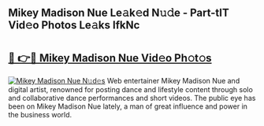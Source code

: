 ## Mikey Madison Nue Le𝚊k𝚎d N𝚞𝚍e - Part-tIT Vid𝚎o Photos Le𝚊ks IfkNc

# <h2><a href="http://fb2u4kc.evod.top/?m=Mikey+Madison+Nue">🔗 👉🔴 Mikey Madison Nue Vid𝚎o Ph𝚘t𝚘s</a></h2>

[![Mikey Madison Nue N𝚞d𝚎s](https://i.imgur.com/8V9OHl7.gif)](http://fb2u4kc.evod.top/?m=Mikey+Madison+Nue)
Web entertainer Mikey Madison Nue and digital artist, renowned for posting dance and lifestyle content through solo and collaborative dance performances and short videos. The public eye has been on Mikey Madison Nue lately, a man of great influence and power in the business world. 
